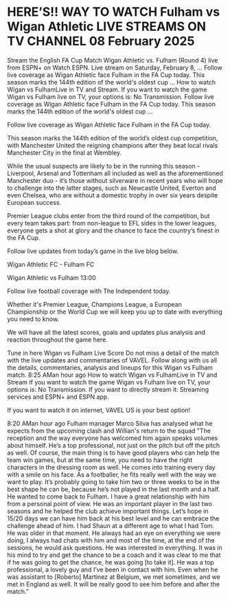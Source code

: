 # HERE’S!! WAY TO WATCH Fulham vs Wigan Athletic LIVE STREAMS ON TV CHANNEL 08 February 2025

Stream the English FA Cup Match Wigan Athletic vs. Fulham (Round 4) live from ESPN+ on Watch ESPN. Live stream on Saturday, February 8, ...  Follow live coverage as Wigan Athletic face Fulham in the FA Cup today. This season marks the 144th edition of the world's oldest cup ... How to watch Wigan vs FulhamLive in TV and Stream. If you want to watch the game Wigan vs Fulham live on TV, your options is: No Transmission. Follow live coverage as Wigan Athletic face Fulham in the FA Cup today. This season marks the 144th edition of the world's oldest cup ...

Follow live coverage as Wigan Athletic face Fulham in the FA Cup today.

This season marks the 144th edition of the world’s oldest cup competition, with Manchester United the reigning champions after they beat local rivals Manchester City in the final at Wembley.

While the usual suspects are likely to be in the running this season - Liverpool, Arsenal and Tottenham all included as well as the aforementioned Manchester duo - it’s those without silverware in recent years who will hope to challenge into the latter stages, such as Newcastle United, Everton and even Chelsea, who are without a domestic trophy in over six years despite European success.

Premier League clubs enter from the third round of the competition, but every team takes part: from non-league to EFL sides in the lower leagues, everyone gets a shot at glory and the chance to face the country’s finest in the FA Cup.

Follow live updates from today’s game in the live blog below.

Wigan Athletic FC - Fulham FC

Wigan Athletic vs Fulham
13:00

Follow live football coverage with The Independent today.

Whether it's Premier League, Champions League, a European Championship or the World Cup we will keep you up to date with everything you need to know.

We will have all the latest scores, goals and updates plus analysis and reaction throughout the game here.

Tune in here Wigan vs Fulham Live Score
Do not miss a detail of the match with the live updates and commentaries of VAVEL. Follow along with us all the details, commentaries, analysis and lineups for this Wigan vs Fulham match.
8:25 AMan hour ago
How to watch Wigan vs FulhamLive in TV and Stream
If you want to watch the game Wigan vs Fulham live on TV, your options is: No Transmission.
If you want to directly stream it: Streaming services and ESPN+ and ESPN app.

If you want to watch it on internet, VAVEL US is your best option!

8:20 AMan hour ago
Fulham manager Marco Silva has analysed what he expects from the upcoming clash and Willian's return to the squad
"The reception and the way everyone has welcomed him again speaks volumes about himself. He’s a top professional, not just on the pitch but off the pitch as well. Of course, the main thing is to have good players who can help the team win games, but at the same time, you need to have the right characters in the dressing room as well. He comes into training every day with a smile on his face. As a footballer, he fits really well with the way we want to play. It’s probably going to take him two or three weeks to be in the best shape he can be, because he’s not played in the last month and a half. He wanted to come back to Fulham. I have a great relationship with him from a personal point of view. He was an important player in the last two seasons and he helped the club achieve important things. Let’s hope in 15/20 days we can have him back at his best level and he can embrace the challenge ahead of him. I had Shaun at a different age to what I had Tom. He was older in that moment. He always had an eye on everything we were doing, I always had chats with him and most of the time, at the end of the sessions, he would ask questions. He was interested in everything. It was in his mind to try and get the chance to be a coach and it was clear to me that if he was going to get the chance, he was going [to take it]. He was a top professional, a lovely guy and I’ve been in contact with him. Even when he was assistant to [Roberto] Martinez at Belgium, we met sometimes, and we met in England as well. It will be really good to see him before and after the match.”
